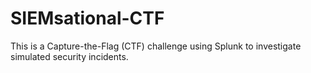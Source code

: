 # SIEMsational-CTF
This is a Capture-the-Flag (CTF) challenge using Splunk to investigate simulated security incidents. 
